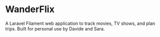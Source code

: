 # WanderFlix
A Laravel Filament web application to track movies, TV shows, and plan trips. Built for personal use by Davide and Sara.

